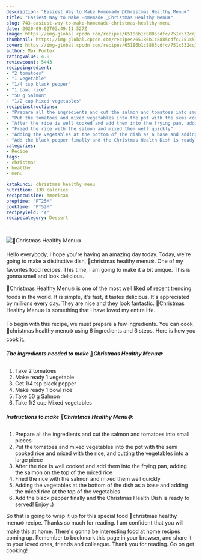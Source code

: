 ```yaml
---
description: "Easiest Way to Make Homemade 🎄Christmas Healthy Menu❄️"
title: "Easiest Way to Make Homemade 🎄Christmas Healthy Menu❄️"
slug: 743-easiest-way-to-make-homemade-christmas-healthy-menu
date: 2020-09-02T03:49:11.527Z
image: https://img-global.cpcdn.com/recipes/65186b1c8885cdfc/751x532cq70/🎄christmas-healthy-menu❄️-recipe-main-photo.jpg
thumbnail: https://img-global.cpcdn.com/recipes/65186b1c8885cdfc/751x532cq70/🎄christmas-healthy-menu❄️-recipe-main-photo.jpg
cover: https://img-global.cpcdn.com/recipes/65186b1c8885cdfc/751x532cq70/🎄christmas-healthy-menu❄️-recipe-main-photo.jpg
author: Max Porter
ratingvalue: 4.8
reviewcount: 5443
recipeingredient:
- "2 tomatoes"
- "1 vegetable"
- "1/4 tsp black pepper"
- "1 bowl rice"
- "50 g Salmon"
- "1/2 cup Mixed vegetables"
recipeinstructions:
- "Prepare all the ingredients and cut the salmon and tomatoes into small pieces"
- "Put the tomatoes and mixed vegetables into the pot with the semi cooked rice and mixed with the rice, and cutting the vegetables into a large piece"
- "After the rice is well cooked and add them into the frying pan, adding the salmon on the top of the mixed rice"
- "Fried the rice with the salmon and mixed them well quickly"
- "Adding the vegetables at the bottom of the dish as a base and adding the mixed rice at the top of the vegetables"
- "Add the black pepper finally and the Christmas Health Dish is ready to served! Enjoy :)"
categories:
- Recipe
tags:
- christmas
- healthy
- menu

katakunci: christmas healthy menu 
nutrition: 138 calories
recipecuisine: American
preptime: "PT25M"
cooktime: "PT52M"
recipeyield: "4"
recipecategory: Dessert

---
```



![🎄Christmas Healthy Menu❄️](https://img-global.cpcdn.com/recipes/65186b1c8885cdfc/751x532cq70/🎄christmas-healthy-menu❄️-recipe-main-photo.jpg)

Hello everybody, I hope you're having an amazing day today. Today, we're going to make a distinctive dish, 🎄christmas healthy menu❄️. One of my favorites food recipes. This time, I am going to make it a bit unique. This is gonna smell and look delicious.

🎄Christmas Healthy Menu❄️ is one of the most well liked of recent trending foods in the world. It is simple, it's fast, it tastes delicious. It's appreciated by millions every day. They are nice and they look fantastic. 🎄Christmas Healthy Menu❄️ is something that I have loved my entire life.




To begin with this recipe, we must prepare a few ingredients. You can cook 🎄christmas healthy menu❄️ using 6 ingredients and 6 steps. Here is how you cook it.

<!--inarticleads1-->

##### The ingredients needed to make 🎄Christmas Healthy Menu❄️:

1. Take 2 tomatoes
1. Make ready 1 vegetable
1. Get 1/4 tsp black pepper
1. Make ready 1 bowl rice
1. Take 50 g Salmon
1. Take 1/2 cup Mixed vegetables




<!--inarticleads2-->

##### Instructions to make 🎄Christmas Healthy Menu❄️:

1. Prepare all the ingredients and cut the salmon and tomatoes into small pieces
1. Put the tomatoes and mixed vegetables into the pot with the semi cooked rice and mixed with the rice, and cutting the vegetables into a large piece
1. After the rice is well cooked and add them into the frying pan, adding the salmon on the top of the mixed rice
1. Fried the rice with the salmon and mixed them well quickly
1. Adding the vegetables at the bottom of the dish as a base and adding the mixed rice at the top of the vegetables
1. Add the black pepper finally and the Christmas Health Dish is ready to served! Enjoy :)




So that is going to wrap it up for this special food 🎄christmas healthy menu❄️ recipe. Thanks so much for reading. I am confident that you will make this at home. There's gonna be interesting food at home recipes coming up. Remember to bookmark this page in your browser, and share it to your loved ones, friends and colleague. Thank you for reading. Go on get cooking!
